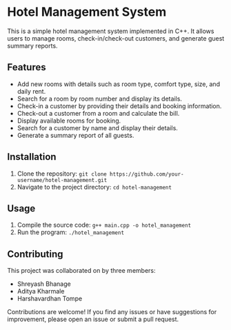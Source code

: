 # Hotel Management System

This is a simple hotel management system implemented in C++. It allows users to manage rooms, check-in/check-out customers, and generate guest summary reports.

## Features

- Add new rooms with details such as room type, comfort type, size, and daily rent.
- Search for a room by room number and display its details.
- Check-in a customer by providing their details and booking information.
- Check-out a customer from a room and calculate the bill.
- Display available rooms for booking.
- Search for a customer by name and display their details.
- Generate a summary report of all guests.

## Installation

1. Clone the repository: `git clone https://github.com/your-username/hotel-management.git`
2. Navigate to the project directory: `cd hotel-management`

## Usage

1. Compile the source code: `g++ main.cpp -o hotel_management`
2. Run the program: `./hotel_management`

## Contributing

This project was collaborated on by three members:

- Shreyash Bhanage
- Aditya Kharmale
- Harshavardhan Tompe

Contributions are welcome! If you find any issues or have suggestions for improvement, please open an issue or submit a pull request.
